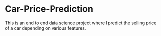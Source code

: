 # Car-Price-Prediction
This is an end to end data science project where I predict the selling price of a car depending on various features.
